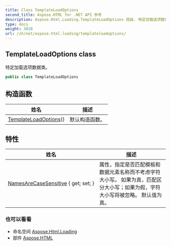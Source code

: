 ```yaml
---
title: Class TemplateLoadOptions
second_title: Aspose.HTML for .NET API 参考
description: Aspose.Html.Loading.TemplateLoadOptions 班级. 特定加载选项数据类
type: docs
weight: 3820
url: /zh/net/aspose.html.loading/templateloadoptions/
---
```

## TemplateLoadOptions class

特定加载选项数据类。

```csharp
public class TemplateLoadOptions
```

## 构造函数

| 姓名 | 描述 |
| --- | --- |
| [TemplateLoadOptions](templateloadoptions/)() | 默认构造函数。 |

## 特性

| 姓名 | 描述 |
| --- | --- |
| [NamesAreCaseSensitive](../../aspose.html.loading/templateloadoptions/namesarecasesensitive/) { get; set; } | 属性，指定是否匹配模板和数据元素名称而不考虑字符大小写。 如果为真，匹配区分大小写；如果为假，字符大小写将被忽略。 默认值为真。 |

### 也可以看看

* 命名空间 [Aspose.Html.Loading](../../aspose.html.loading/)
* 部件 [Aspose.HTML](../../)


